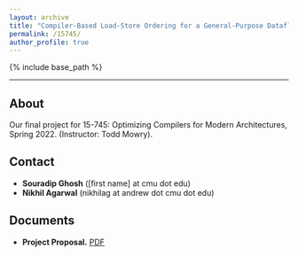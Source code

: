 ```yaml
---
layout: archive
title: "Compiler-Based Load-Store Ordering for a General-Purpose Dataflow Architecture"
permalink: /15745/
author_profile: true
---
```


{% include base_path %}

---

## About
Our final project for 15-745: Optimizing Compilers for Modern Architectures, Spring 2022. (Instructor: Todd Mowry).

## Contact 
- **Souradip Ghosh** ([first name] at cmu dot edu)
- **Nikhil Agarwal** (nikhilag at andrew dot cmu dot edu)

## Documents
- **Project Proposal.** [PDF](https://souradipghosh.com/files/15745-proposal.pdf)
